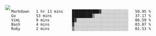

<a href="https://github.com/anuraghazra/github-readme-stats">
  <img align="left" src="https://github-readme-stats.vercel.app/api?username=kfly8&count_private=true&show_icons=true&theme=calm" />
</a>


<!--START_SECTION:waka-->
```text
Markdown   1 hr 13 mins    ████████████▓░░░░░░░░░░░░   50.95 % 
Go         53 mins         █████████▒░░░░░░░░░░░░░░░   37.17 % 
VimL       9 mins          █▓░░░░░░░░░░░░░░░░░░░░░░░   06.59 % 
Bash       4 mins          ▓░░░░░░░░░░░░░░░░░░░░░░░░   03.07 % 
Ruby       2 mins          ▒░░░░░░░░░░░░░░░░░░░░░░░░   01.53 % 
```
<!--END_SECTION:waka-->
